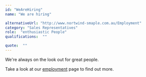 ```yaml
---
id: "WeAreHiring"
name: "We are hiring"

alternativeUrl: "http://www.nortwind-smaple.com.au/Employment"
category: "Sales Representatives"
role:  "enthusiastic People"
qualifications:  ""

quote:  ""
---
```


We're always on the look out for great people.

Take a look at our [employment](http://www.nortwind-smaple.com.au/Employment) page to find out more.